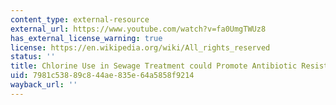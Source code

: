 ```yaml
---
content_type: external-resource
external_url: https://www.youtube.com/watch?v=fa0UmgTWUz8
has_external_license_warning: true
license: https://en.wikipedia.org/wiki/All_rights_reserved
status: ''
title: Chlorine Use in Sewage Treatment could Promote Antibiotic Resistance
uid: 7981c538-89c8-44ae-835e-64a5858f9214
wayback_url: ''
---
```

